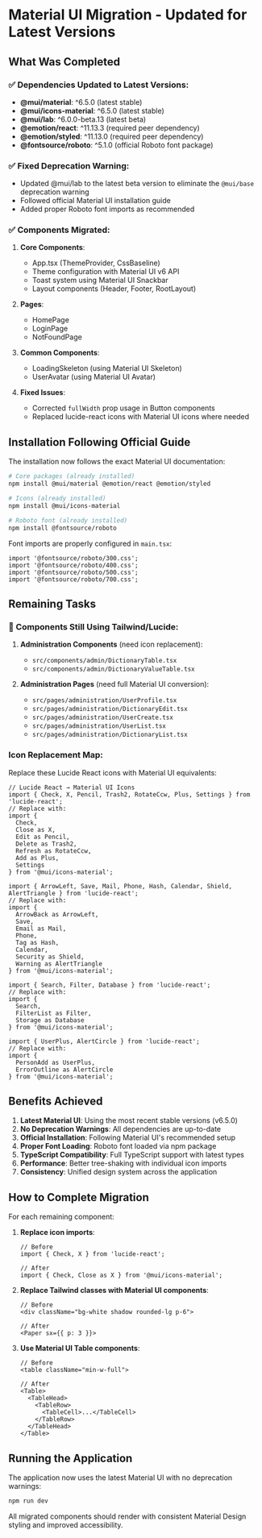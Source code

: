 # Material UI Migration - Updated for Latest Versions

## What Was Completed

### ✅ Dependencies Updated to Latest Versions:
- **@mui/material**: ^6.5.0 (latest stable)
- **@mui/icons-material**: ^6.5.0 (latest stable)  
- **@mui/lab**: ^6.0.0-beta.13 (latest beta)
- **@emotion/react**: ^11.13.3 (required peer dependency)
- **@emotion/styled**: ^11.13.0 (required peer dependency)
- **@fontsource/roboto**: ^5.1.0 (official Roboto font package)

### ✅ Fixed Deprecation Warning:
- Updated @mui/lab to the latest beta version to eliminate the `@mui/base` deprecation warning
- Followed official Material UI installation guide
- Added proper Roboto font imports as recommended

### ✅ Components Migrated:
1. **Core Components**:
   - App.tsx (ThemeProvider, CssBaseline)
   - Theme configuration with Material UI v6 API
   - Toast system using Material UI Snackbar
   - Layout components (Header, Footer, RootLayout)

2. **Pages**:
   - HomePage
   - LoginPage 
   - NotFoundPage

3. **Common Components**:
   - LoadingSkeleton (using Material UI Skeleton)
   - UserAvatar (using Material UI Avatar)

4. **Fixed Issues**:
   - Corrected `fullWidth` prop usage in Button components
   - Replaced lucide-react icons with Material UI icons where needed

## Installation Following Official Guide

The installation now follows the exact Material UI documentation:

```bash
# Core packages (already installed)
npm install @mui/material @emotion/react @emotion/styled

# Icons (already installed)
npm install @mui/icons-material

# Roboto font (already installed)
npm install @fontsource/roboto
```

Font imports are properly configured in `main.tsx`:
```tsx
import '@fontsource/roboto/300.css';
import '@fontsource/roboto/400.css';
import '@fontsource/roboto/500.css';
import '@fontsource/roboto/700.css';
```

## Remaining Tasks

### 🔄 Components Still Using Tailwind/Lucide:

1. **Administration Components** (need icon replacement):
   - `src/components/admin/DictionaryTable.tsx`
   - `src/components/admin/DictionaryValueTable.tsx`

2. **Administration Pages** (need full Material UI conversion):
   - `src/pages/administration/UserProfile.tsx`
   - `src/pages/administration/DictionaryEdit.tsx`
   - `src/pages/administration/UserCreate.tsx`
   - `src/pages/administration/UserList.tsx`
   - `src/pages/administration/DictionaryList.tsx`

### Icon Replacement Map:

Replace these Lucide React icons with Material UI equivalents:

```tsx
// Lucide React → Material UI Icons
import { Check, X, Pencil, Trash2, RotateCcw, Plus, Settings } from 'lucide-react';
// Replace with:
import { 
  Check, 
  Close as X, 
  Edit as Pencil, 
  Delete as Trash2, 
  Refresh as RotateCcw, 
  Add as Plus, 
  Settings 
} from '@mui/icons-material';

import { ArrowLeft, Save, Mail, Phone, Hash, Calendar, Shield, AlertTriangle } from 'lucide-react';
// Replace with:
import { 
  ArrowBack as ArrowLeft, 
  Save, 
  Email as Mail, 
  Phone, 
  Tag as Hash, 
  Calendar, 
  Security as Shield, 
  Warning as AlertTriangle 
} from '@mui/icons-material';

import { Search, Filter, Database } from 'lucide-react';
// Replace with:
import { 
  Search, 
  FilterList as Filter, 
  Storage as Database 
} from '@mui/icons-material';

import { UserPlus, AlertCircle } from 'lucide-react';
// Replace with:
import { 
  PersonAdd as UserPlus, 
  ErrorOutline as AlertCircle 
} from '@mui/icons-material';
```

## Benefits Achieved

1. **Latest Material UI**: Using the most recent stable versions (v6.5.0)
2. **No Deprecation Warnings**: All dependencies are up-to-date
3. **Official Installation**: Following Material UI's recommended setup
4. **Proper Font Loading**: Roboto font loaded via npm package
5. **TypeScript Compatibility**: Full TypeScript support with latest types
6. **Performance**: Better tree-shaking with individual icon imports
7. **Consistency**: Unified design system across the application

## How to Complete Migration

For each remaining component:

1. **Replace icon imports**:
   ```tsx
   // Before
   import { Check, X } from 'lucide-react';
   
   // After  
   import { Check, Close as X } from '@mui/icons-material';
   ```

2. **Replace Tailwind classes with Material UI components**:
   ```tsx
   // Before
   <div className="bg-white shadow rounded-lg p-6">
   
   // After
   <Paper sx={{ p: 3 }}>
   ```

3. **Use Material UI Table components**:
   ```tsx
   // Before
   <table className="min-w-full">
   
   // After
   <Table>
     <TableHead>
       <TableRow>
         <TableCell>...</TableCell>
       </TableRow>
     </TableHead>
   </Table>
   ```

## Running the Application

The application now uses the latest Material UI with no deprecation warnings:

```bash
npm run dev
```

All migrated components should render with consistent Material Design styling and improved accessibility.
